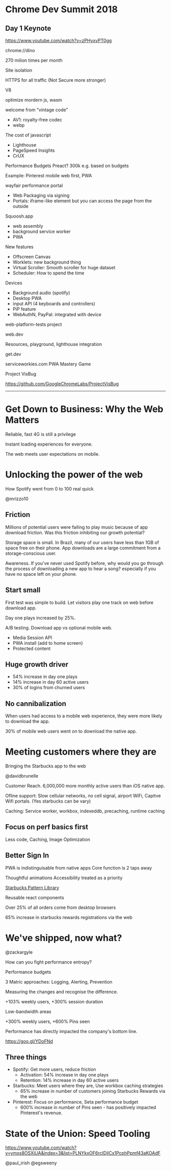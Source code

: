# Chrome Dev Summit 2018

## Day 1 Keynote

https://www.youtube.com/watch?v=zPHyxvPT0gg

chrome://dino

270 milion times per month

Site isolation

HTTPS for all traffic (Not Secure more stronger)

V8

optimize mordern js, wasm

welcome from "vintage code"

- AV1: royalty-free codec
- webp

The cost of javascript

- Lighthouse
- PageSpeed Insights
- CrUX

Performance Budgets
Preact?
300k e.g. based on budgets

Example: Pinterest
mobile web first, PWA

wayfair performance portal

- Web Packaging via signing
- Portals: iframe-like element but you can access the page from the outside

Squoosh.app

- web assembly
- background service worker
- PWA

New features

- Offscreen Canvas
- Worklets: new background thing
- Virtual Scroller: Smooth scroller for huge dataset
- Scheduler: How to spend the time

Devices

- Background audio (spotify)
- Desktop PWA
- input API (4 keyboards and controllers)
- PiP feature
- WebAuthN, PayPal: integrated with device

web-platform-tests project

web.dev

Resources, playground, lighthouse integration

get.dev

serviceworkies.com
PWA Mastery Game

Project VisBug

https://github.com/GoogleChromeLabs/ProjectVisBug

---

# Get Down to Business: Why the Web Matters

Reliable, fast 4G is still a privilege

Instant loading experiences for everyone.

The web meets user expectations on mobile.

# Unlocking the power of the web

How Spotify went from 0 to 100 real quick

@mrizzo10

## Friction

Millions of potential users were failing to play music because of app download friction. Was this friction inhibiting our growth potential?

Storage space is small. In Brazil, many of our users have less than 1GB of space free on their phone. App downloads are a large commitment from a storage-conscious user.

Awareness. If you've never used Spotify before, why would you go through the process of downloading a new app to hear a song? especially if you have no space left on your phone.

## Start small

First test was simple to build. Let visitors play one track on web before download app.

Day one plays increased by 25%.

A/B testing. Download app vs optional mobile web.

- Media Session API
- PWA install (add to home screen)
- Protected content

## Huge growth driver

- 54% increase in day one plays
- 14% increase in day 60 active users
- 30% of logins from churned users

## No cannibalization

When users had access to a mobile web experience, they were more likely to download the app.

30% of mobile web users went on to download the native app.

# Meeting customers where they are

Bringing the Starbucks app to the web

@davidbrunelle

Customer Reach. 6,000,000 more monthly active users than iOS native app.

Ofline support: Slow cellular networks, no cell signal, airport WiFi, Capitve Wifi portals. (Yes starbucks can be vary)

Caching: Service worker, workbox, indexeddb, precaching, runtime caching

## Focus on perf basics first

Less code, Caching, Image Optimization

## Better Sign In

PWA is indistinguisable from native apps
Core function is 2 taps away

Thoughtful animations
Accessibility treated as a priority

[Starbucks Pattern Library](https://www.starbucks.com/developer/pattern-library)

Reusable react components

Over 25% of all orders come from desktop browsers

65% increase in starbucks rewards registrations via the web

# We've shipped, now what?

@zackargyle

How can you fight performance entropy?

Performance budgets

3 Matric approaches: Logging, Alerting, Prevention

Measuring the changes and recognise the difference.

+103% weekly users, +300% session duration

Low-bandwidth areas

+300% weekly users, +600% Pins seen

Performance has directly impacted the company's bottom line.

https://goo.gl/YDoFNd

## Three things

- Spotify: Get more users, reduce friction
	- Activation: 54% increase in day one plays
	- Retention: 14% increase in day 60 active users
- Starbucks: Meet users where they are, Use workbox caching strategies
  - 65% increase in number of customers joining Starbucks Rewards via the web
- Pinterest: Focus on performance, Seta performance budget
	- 600% increase in number of Pins seen - has positively impacted Pinterest's revenue.

# State of the Union: Speed Tooling

https://www.youtube.com/watch?v=ymxs8OSXiUA&index=3&list=PLNYkxOF6rcIDjlCx1PcphPpmf43aKOAdF

@paul\_irish @egsweeny






